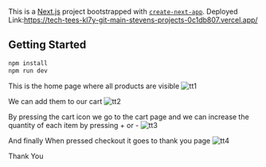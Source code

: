 This is a [Next.js](https://nextjs.org/) project bootstrapped with [`create-next-app`](https://github.com/vercel/next.js/tree/canary/packages/create-next-app).
Deployed Link:https://tech-tees-kl7y-git-main-stevens-projects-0c1db807.vercel.app/
## Getting Started

```bash
npm install
npm run dev
```
This is the home page where all products are visible
![tt1](https://github.com/user-attachments/assets/489aa512-9212-452a-9eb6-a43aac48e717)

We can add them to our cart 
![tt2](https://github.com/user-attachments/assets/0e811a2a-cf7a-4169-bf37-c713012b536a)

By pressing the cart icon we go to the cart page and we can increase the quantity of each item by pressing + or -
![tt3](https://github.com/user-attachments/assets/909a5f87-b07b-47f5-a016-19709ab28440)

And finally When pressed checkout it goes to thank you page
![tt4](https://github.com/user-attachments/assets/6967f16b-d376-42d9-a62c-9c6e83bb4604)


Thank You

